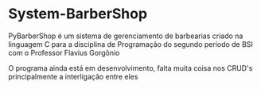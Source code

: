# System-BarberShop
PyBarberShop é um sistema de gerenciamento de barbearias criado na linguagem C para a disciplina de Programação do segundo período de BSI com o Professor Flavius Gorgônio

O programa ainda está em desenvolvimento, falta muita coisa nos CRUD's principalmente a interligação entre eles
